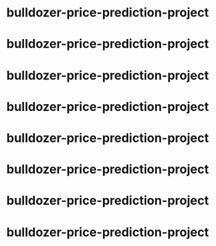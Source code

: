 # bulldozer-price-prediction-project
# bulldozer-price-prediction-project
# bulldozer-price-prediction-project
# bulldozer-price-prediction-project
# bulldozer-price-prediction-project
# bulldozer-price-prediction-project
# bulldozer-price-prediction-project
# bulldozer-price-prediction-project
